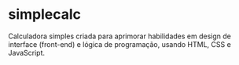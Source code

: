 # simplecalc
Calculadora simples criada para aprimorar habilidades em design de interface (front-end) e lógica de programação, usando HTML, CSS e JavaScript.
